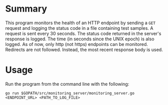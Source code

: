 # Summary
This program monitors the health of an HTTP endpoint by sending a `GET` request and logging the status code in a file containing test samples.
A request is sent every 30 seconds. The status code returned in the server's response is logged. The time (in seconds since the UNIX epoch) is
also logged. As of now, only http (not https) endpoints can be monitored. Redirects are not followed. Instead, the most recent response body
is used.

# Usage
Run the program from the command line with the following:

`go run $GOPATH/src/monitoring_server/monitoring_server.go <ENDPOINT_URL> <PATH_TO_LOG_FILE>`
